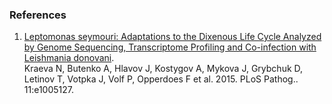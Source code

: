 ### References

1.  [Leptomonas seymouri: Adaptations to the Dixenous Life Cycle
    Analyzed by Genome Sequencing, Transcriptome Profiling and
    Co-infection with Leishmania
    donovani](http://europepmc.org/abstract/MED/26317207).\
    Kraeva N, Butenko A, Hlavov J, Kostygov A, Mykova J, Grybchuk D,
    Letinov T, Votpka J, Volf P, Opperdoes F et al. 2015. PLoS Pathog..
    11:e1005127.
